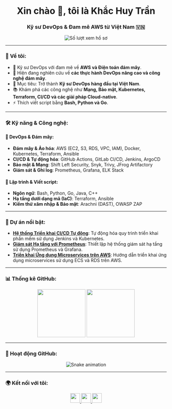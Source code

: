 <h1 align="center">Xin chào 👋, tôi là Khắc Huy Trần</h1>
<h3 align="center">Kỹ sư DevOps & Đam mê AWS từ Việt Nam 🇻🇳</h3>

<p align="center">
  <img src="https://komarev.com/ghpvc/?username=khacHuyDev&label=Số lượt xem hồ sơ&color=blue&style=flat" alt="Số lượt xem hồ sơ" />
</p>

---

### 🚀 Về tôi:
- 🎯 Kỹ sư DevOps với đam mê về **AWS và Điện toán đám mây**.
- 🌱 Hiện đang nghiên cứu về **các thực hành DevOps nâng cao và công nghệ đám mây**.
- 🎯 Mục tiêu: Trở thành **Kỹ sư DevOps hàng đầu tại Việt Nam**.
- 📚 Khám phá các công nghệ như **Mạng, Bảo mật, Kubernetes, Terraform, CI/CD và các giải pháp Cloud-native**.
- ⚡ Thích viết script bằng **Bash, Python và Go**.

---

### 🛠️ Kỹ năng & Công nghệ:
#### **📌 DevOps & Đám mây:**
- **Đám mây & Ảo hóa**: AWS (EC2, S3, RDS, VPC, IAM), Docker, Kubernetes, Terraform, Ansible
- **CI/CD & Tự động hóa**: GitHub Actions, GitLab CI/CD, Jenkins, ArgoCD
- **Bảo mật & Mạng**: Shift Left Security, Snyk, Trivy, JFrog Artifactory
- **Giám sát & Ghi log**: Prometheus, Grafana, ELK Stack

#### **📌 Lập trình & Viết script:**
- **Ngôn ngữ**: Bash, Python, Go, Java, C++
- **Hạ tầng dưới dạng mã (IaC)**: Terraform, Ansible
- **Kiểm thử xâm nhập & Bảo mật**: Arachni (DAST), OWASP ZAP

---

### 📂 Dự án nổi bật:
- **[Hệ thống Triển khai CI/CD Tự động](https://github.com/khacHuyDev/auto-ci-cd)**: Tự động hóa quy trình triển khai phần mềm sử dụng Jenkins và Kubernetes.
- **[Giám sát Hạ tầng với Prometheus](https://github.com/khacHuyDev/prometheus-monitoring)**: Thiết lập hệ thống giám sát hạ tầng sử dụng Prometheus và Grafana.
- **[Triển khai Ứng dụng Microservices trên AWS](https://github.com/khacHuyDev/aws-microservices)**: Hướng dẫn triển khai ứng dụng microservices sử dụng ECS và RDS trên AWS.

---

### 📊 Thống kê GitHub:
<div align="center">
  <img src="https://github-readme-stats.vercel.app/api?username=khacHuyDev&show_icons=true&theme=radical&count_private=true" height="150" />
  <img src="https://github-readme-stats.vercel.app/api/top-langs?username=khacHuyDev&layout=compact&langs_count=6&theme=radical&count_private=true" height="150" />
</div>

---

### 🐍 Hoạt động GitHub:
<div align="center">
  <img src="https://github.com/khacHuyDev/khacHuyDev/blob/output/snake.svg" alt="Snake animation" />
</div>

---

### 🌍 Kết nối với tôi:
<p align="center">
  <a href="https://www.linkedin.com/in/kh%E1%BA%AFc-huy-tr%E1%BA%A7n-07527a316/" target="_blank">
    <img src="https://img.shields.io/badge/LinkedIn-blue?logo=linkedin&style=for-the-badge" height="30" />
  </a>
  <a href="mailto:trankhchuy007@gmail.com">
    <img src="https://img.shields.io/badge/Gmail-red?logo=gmail&style=for-the-badge" height="30" />
  </a>
  <a href="https://www.facebook.com/huy.tran.727689/" target="_blank">
    <img src="https://img.shields.io/badge/Facebook-1877F2?logo=facebook&style=for-the-badge&logoColor=white" height="30" />
  </a>
</p>
